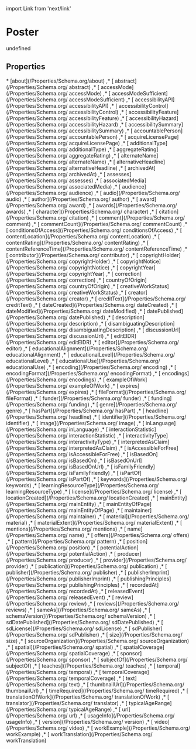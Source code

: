 import Link from 'next/link'
# Poster

undefined

## Properties

<Grid>
* [about](/Properties/Schema.org/about)
,* [ abstract](/Properties/Schema.org/ abstract)
,* [ accessMode](/Properties/Schema.org/ accessMode)
,* [ accessModeSufficient](/Properties/Schema.org/ accessModeSufficient)
,* [ accessibilityAPI](/Properties/Schema.org/ accessibilityAPI)
,* [ accessibilityControl](/Properties/Schema.org/ accessibilityControl)
,* [ accessibilityFeature](/Properties/Schema.org/ accessibilityFeature)
,* [ accessibilityHazard](/Properties/Schema.org/ accessibilityHazard)
,* [ accessibilitySummary](/Properties/Schema.org/ accessibilitySummary)
,* [ accountablePerson](/Properties/Schema.org/ accountablePerson)
,* [ acquireLicensePage](/Properties/Schema.org/ acquireLicensePage)
,* [ additionalType](/Properties/Schema.org/ additionalType)
,* [ aggregateRating](/Properties/Schema.org/ aggregateRating)
,* [ alternateName](/Properties/Schema.org/ alternateName)
,* [ alternativeHeadline](/Properties/Schema.org/ alternativeHeadline)
,* [ archivedAt](/Properties/Schema.org/ archivedAt)
,* [ assesses](/Properties/Schema.org/ assesses)
,* [ associatedMedia](/Properties/Schema.org/ associatedMedia)
,* [ audience](/Properties/Schema.org/ audience)
,* [ audio](/Properties/Schema.org/ audio)
,* [ author](/Properties/Schema.org/ author)
,* [ award](/Properties/Schema.org/ award)
,* [ awards](/Properties/Schema.org/ awards)
,* [ character](/Properties/Schema.org/ character)
,* [ citation](/Properties/Schema.org/ citation)
,* [ comment](/Properties/Schema.org/ comment)
,* [ commentCount](/Properties/Schema.org/ commentCount)
,* [ conditionsOfAccess](/Properties/Schema.org/ conditionsOfAccess)
,* [ contentLocation](/Properties/Schema.org/ contentLocation)
,* [ contentRating](/Properties/Schema.org/ contentRating)
,* [ contentReferenceTime](/Properties/Schema.org/ contentReferenceTime)
,* [ contributor](/Properties/Schema.org/ contributor)
,* [ copyrightHolder](/Properties/Schema.org/ copyrightHolder)
,* [ copyrightNotice](/Properties/Schema.org/ copyrightNotice)
,* [ copyrightYear](/Properties/Schema.org/ copyrightYear)
,* [ correction](/Properties/Schema.org/ correction)
,* [ countryOfOrigin](/Properties/Schema.org/ countryOfOrigin)
,* [ creativeWorkStatus](/Properties/Schema.org/ creativeWorkStatus)
,* [ creator](/Properties/Schema.org/ creator)
,* [ creditText](/Properties/Schema.org/ creditText)
,* [ dateCreated](/Properties/Schema.org/ dateCreated)
,* [ dateModified](/Properties/Schema.org/ dateModified)
,* [ datePublished](/Properties/Schema.org/ datePublished)
,* [ description](/Properties/Schema.org/ description)
,* [ disambiguatingDescription](/Properties/Schema.org/ disambiguatingDescription)
,* [ discussionUrl](/Properties/Schema.org/ discussionUrl)
,* [ editEIDR](/Properties/Schema.org/ editEIDR)
,* [ editor](/Properties/Schema.org/ editor)
,* [ educationalAlignment](/Properties/Schema.org/ educationalAlignment)
,* [ educationalLevel](/Properties/Schema.org/ educationalLevel)
,* [ educationalUse](/Properties/Schema.org/ educationalUse)
,* [ encoding](/Properties/Schema.org/ encoding)
,* [ encodingFormat](/Properties/Schema.org/ encodingFormat)
,* [ encodings](/Properties/Schema.org/ encodings)
,* [ exampleOfWork](/Properties/Schema.org/ exampleOfWork)
,* [ expires](/Properties/Schema.org/ expires)
,* [ fileFormat](/Properties/Schema.org/ fileFormat)
,* [ funder](/Properties/Schema.org/ funder)
,* [ funding](/Properties/Schema.org/ funding)
,* [ genre](/Properties/Schema.org/ genre)
,* [ hasPart](/Properties/Schema.org/ hasPart)
,* [ headline](/Properties/Schema.org/ headline)
,* [ identifier](/Properties/Schema.org/ identifier)
,* [ image](/Properties/Schema.org/ image)
,* [ inLanguage](/Properties/Schema.org/ inLanguage)
,* [ interactionStatistic](/Properties/Schema.org/ interactionStatistic)
,* [ interactivityType](/Properties/Schema.org/ interactivityType)
,* [ interpretedAsClaim](/Properties/Schema.org/ interpretedAsClaim)
,* [ isAccessibleForFree](/Properties/Schema.org/ isAccessibleForFree)
,* [ isBasedOn](/Properties/Schema.org/ isBasedOn)
,* [ isBasedOnUrl](/Properties/Schema.org/ isBasedOnUrl)
,* [ isFamilyFriendly](/Properties/Schema.org/ isFamilyFriendly)
,* [ isPartOf](/Properties/Schema.org/ isPartOf)
,* [ keywords](/Properties/Schema.org/ keywords)
,* [ learningResourceType](/Properties/Schema.org/ learningResourceType)
,* [ license](/Properties/Schema.org/ license)
,* [ locationCreated](/Properties/Schema.org/ locationCreated)
,* [ mainEntity](/Properties/Schema.org/ mainEntity)
,* [ mainEntityOfPage](/Properties/Schema.org/ mainEntityOfPage)
,* [ maintainer](/Properties/Schema.org/ maintainer)
,* [ material](/Properties/Schema.org/ material)
,* [ materialExtent](/Properties/Schema.org/ materialExtent)
,* [ mentions](/Properties/Schema.org/ mentions)
,* [ name](/Properties/Schema.org/ name)
,* [ offers](/Properties/Schema.org/ offers)
,* [ pattern](/Properties/Schema.org/ pattern)
,* [ position](/Properties/Schema.org/ position)
,* [ potentialAction](/Properties/Schema.org/ potentialAction)
,* [ producer](/Properties/Schema.org/ producer)
,* [ provider](/Properties/Schema.org/ provider)
,* [ publication](/Properties/Schema.org/ publication)
,* [ publisher](/Properties/Schema.org/ publisher)
,* [ publisherImprint](/Properties/Schema.org/ publisherImprint)
,* [ publishingPrinciples](/Properties/Schema.org/ publishingPrinciples)
,* [ recordedAt](/Properties/Schema.org/ recordedAt)
,* [ releasedEvent](/Properties/Schema.org/ releasedEvent)
,* [ review](/Properties/Schema.org/ review)
,* [ reviews](/Properties/Schema.org/ reviews)
,* [ sameAs](/Properties/Schema.org/ sameAs)
,* [ schemaVersion](/Properties/Schema.org/ schemaVersion)
,* [ sdDatePublished](/Properties/Schema.org/ sdDatePublished)
,* [ sdLicense](/Properties/Schema.org/ sdLicense)
,* [ sdPublisher](/Properties/Schema.org/ sdPublisher)
,* [ size](/Properties/Schema.org/ size)
,* [ sourceOrganization](/Properties/Schema.org/ sourceOrganization)
,* [ spatial](/Properties/Schema.org/ spatial)
,* [ spatialCoverage](/Properties/Schema.org/ spatialCoverage)
,* [ sponsor](/Properties/Schema.org/ sponsor)
,* [ subjectOf](/Properties/Schema.org/ subjectOf)
,* [ teaches](/Properties/Schema.org/ teaches)
,* [ temporal](/Properties/Schema.org/ temporal)
,* [ temporalCoverage](/Properties/Schema.org/ temporalCoverage)
,* [ text](/Properties/Schema.org/ text)
,* [ thumbnailUrl](/Properties/Schema.org/ thumbnailUrl)
,* [ timeRequired](/Properties/Schema.org/ timeRequired)
,* [ translationOfWork](/Properties/Schema.org/ translationOfWork)
,* [ translator](/Properties/Schema.org/ translator)
,* [ typicalAgeRange](/Properties/Schema.org/ typicalAgeRange)
,* [ url](/Properties/Schema.org/ url)
,* [ usageInfo](/Properties/Schema.org/ usageInfo)
,* [ version](/Properties/Schema.org/ version)
,* [ video](/Properties/Schema.org/ video)
,* [ workExample](/Properties/Schema.org/ workExample)
,* [ workTranslation](/Properties/Schema.org/ workTranslation)

</Grid>

